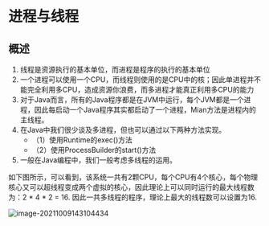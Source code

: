 # 进程与线程

## 概述

1. 线程是资源执行的基本单位，而进程是程序的执行的基本单位
2. 一个进程可以使用一个CPU，而线程则使用的是CPU中的核；因此单进程并不能完全利用多CPU，造成资源你浪费，而多进程才能真正利用多CPU的能力
3. 对于Java而言，所有的Java程序都是在JVM中运行，每个JVM都是一个进程，因此每启动一个Java程序其实都启动了一个进程，Mian方法是进程内的主线程。
4. 在Java中我们很少谈及多进程，但也可以通过以下两种方法实现。
   - （1）使用Runtime的exec()方法
   - （2）使用ProcessBuilder的start()方法
5. 一般在Java编程中，我们一般考虑多线程的运用。



如下图所示，可以看到，该系统一共有2颗CPU，每个CPU有4个核心，每个物理核心又可以超线程变成两个虚拟的核心，因此理论上可以同时运行的最大线程数为：2 * 4 * 2 = 16. 因此一共多线程的程序，理论上最大的线程数可以设置为16.

![image-20211009143104434](https://www.shiyitopo.tech/uPic/image-20211009143104434.png)

